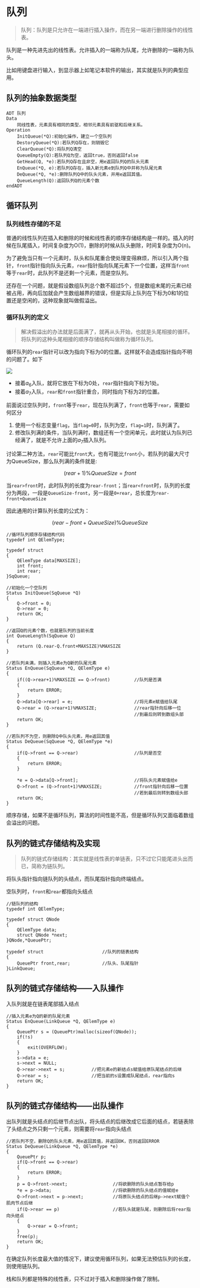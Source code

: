 # 队列

> 队列：队列是只允许在一端进行插入操作，而在另一端进行删除操作的线性表。

队列是一种先进先出的线性表。允许插入的一端称为队尾，允许删除的一端称为队头。

比如用键盘进行输入，到显示器上如笔记本软件的输出，其实就是队列的典型应用。

## 队列的抽象数据类型

    ADT 队列
    Data
        同线性表，元素具有相同的类型，相邻元素具有前驱和后继关系。
    Operation
        InitQueue(*Q):初始化操作，建立一个空队列
        DestoryQueue(*Q):若队列Q存在，则销毁它
        ClearQueue(*Q):将队列Q清空
        QueueEmpty(Q):若队列Q为空，返回true，否则返回false
        GetHead(Q, *e):若队列Q存在且非空，用e返回队列Q的队头元素
        EnQueue(*Q, e):若队列Q存在，插入新元素e到队列Q中并称为队尾元素
        DeQueue(*Q, *e):删除队列Q中的队头元素，并用e返回其值。
        QueueLength(Q):返回队列Q的元素个数
    endADT

## 循环队列

### 队列线性存储的不足

普通的线性队列在插入和删除的时候和线性表的顺序存储结构是一样的。插入的时候在队尾插入，时间复杂度为O(1)，删除的时候从队头删除，时间复杂度为O(n)。

为了避免当只有一个元素时，队头和队尾重合使处理变得麻烦，所以引入两个指针，`front`指针指向队头元素，`rear`指针指向队尾元素下一个位置，这样当`front`等于`rear`时，此队列不是还剩一个元素，而是空队列。

还存在一个问题，就是假设数组队列总个数不超过5个，但是数组末尾的元素已经被占用，再向后加就会产生数组越界的错误，但是实际上队列在下标为0和1的位置还是空闲的，这种现象就叫做假溢出。

### 循环队列的定义

> 解决假溢出的办法就是后面满了，就再从头开始，也就是头尾相接的循环。将队列的这种头尾相接的顺序存储结构叫做称为循环队列。

循环队列的`rear`指针可以改为指向下标为0的位置。这样就不会造成指针指向不明的问题了。如下

![](https://images2018.cnblogs.com/blog/1407330/201806/1407330-20180606090235525-540614245.png)

- 接着$a_6$入队，就将它放在下标为0处，`rear`指针指向下标为1处。
- 接着$a_7$入队，`rear`和`front`指针重合，同时指向下标为2的位置。
  
前面说过空队列时，`front`等于`rear`，现在队列满了，`front`也等于`rear`，需要如何区分
1. 使用一个标志变量`flag`，当`flag=0`时，队列为空，`flag=1`时，队列满了。
2. 修改队列满的条件，当队列满时，数组还有一个空闲单元，此时就认为队列已经满了，就是不允许上面的$a_7$插入队列。

讨论第二种方法，`rear`可能比`front`大，也有可能比`front`小，若队列的最大尺寸为QueueSize，那么队列满的条件就是:

$$(rear+1)\%QueueSize=front$$

当`rear>front`时，此时队列的长度为`rear-front`；当`rear<front`时，队列的长度分为两段，一段是`QueueSize-front`，另一段是`0+rear`，总长度为`rear-front+QueueSize`

因此通用的计算队列长度的公式为：

$$(rear-front+QueueSize)\%QueueSize$$


    //循环队列顺序存储结构代码
    typedef int QElemType;

    typedef struct 
    {
        QElemType data[MAXSIZE];        
        int front;
        int rear;
    }SqQueue;

    //初始化一个空队列
    Status InitQueue(SqQueue *Q)
    {
        Q->front = 0;
        Q->rear = 0;
        return OK;
    }

    //返回Q的元素个数，也就是队列的当前长度
    int QueueLength(SqQueue Q)
    {
        return (Q.rear-Q.front+MAXSIZE)%MAXSIZE
    }

    //若队列未满，则插入元素e为Q新的队尾元素
    Status EnQueue(SqQueue *Q, QElemType e)
    {
        if((Q->rear+1)%MAXSIZE == Q->front)         //队列是否满
        {
            return ERROR;
        }
        Q->data[Q->rear] = e;                       //将元素e赋值给队尾
        Q->rear = (Q->rear+1)%MAXSIZE;              //rear指针向后移一位
                                                    //到最后则转到数组头部
        return OK;
    }

    //若队列不为空，则删除Q中队头元素，用e返回其值
    Status DeQueue(SqQueue *Q, QElemType *e)
    {
        if(Q->front == Q->rear)                     //队列是否空
        {
            return ERROR;
        }

        *e = Q->data[Q->front];                     //将队头元素赋值给e
        Q->front = (Q->front+1)%MAXSIZE;            //front指针向后移一位置
                                                    //若到最后则转到数组头部
        return OK;
    }

顺序存储，如果不是循环队列，算法的时间性能不高，但是循环队列又面临着数组会溢出的问题。


## 队列的链式存储结构及实现

> 队列的链式存储结构：其实就是线性表的单链表，只不过它只能尾进头出而已，简称为链队列。
>

将队头指针指向链队列的头结点，而队尾指针指向终端结点。

空队列时，`front`和`rear`都指向头结点

    //链队列的结构
    typedef int QElemType;

    typedef struct QNode
    {
        QElemType data;
        struct QNode *next;
    }QNode,*QueuePtr;

    typedef struct                      //队列的链表结构
    {
        QueuePtr front,rear;            //队头、队尾指针
    }LinkQueue;

## 队列的链式存储结构——入队操作

入队列就是在链表尾部插入结点

    //插入元素e为Q的新的队尾元素
    Status EnQueue(LinkQueue *Q, QElemType e)
    {
        QueuePtr s = (QueuePtr)malloc(sizeof(QNode));
        if(!s)
        {
            exit(OVERFLOW);
        }
        s->data = e;
        s->next = NULL;
        Q->rear->next = s;          //把元素e的新结点s赋值给原队尾结点的后继
        Q->rear = s;                //把当前的s设置成队尾结点，rear指向s
        return OK;
    }


## 队列的链式存储结构——出队操作

出队列就是头结点的后继节点出队，将头结点的后继改成它后面的结点，若链表除了头结点之外只剩一个元素，则需要将`rear`指向头结点

    //若队列不空，删除Q的队头元素，用e返回其值，并返回OK，否则返回ERROR
    Status DeQueue(LinkQueue *Q, QElemType *e)
    {
        QueuePtr p;
        if(Q->front == Q->rear)
        {
            return ERROR;
        }
        p = Q->front->next;                 //将欲删除的队头结点暂存给p
        *e = p->data;                       //将欲删除的队头结点的值赋给e
        Q->front->next = p->next;           //将原队头结点的后继p->next赋值个肌肉节点后继
        if(Q->rear == p)                    //若队头就是队尾，则删除后将rear指向头结点
        {
            Q->rear = Q->front;
        }
        free(p);
        return OK;
    }

在确定队列长度最大值的情况下，建议使用循环队列，如果无法预估队列的长度，则使用链队列。


栈和队列都是特殊的线性表，只不过对于插入和删除操作做了限制。